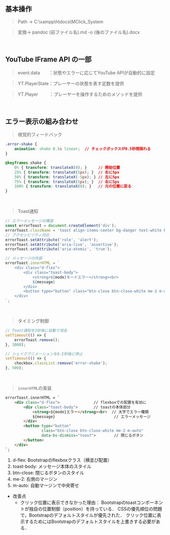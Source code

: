 ## 基本操作
>Path → C:\xampp\htdocs\MClick_System

>変換→ pandoc (前ファイル名).md -o (後のファイル名).docx

<br>

## YouTube IFrame API の一部
>event.data　　：状態やエラーに応じてYouTube APIが自動的に設定

>YT.PlayerState：プレーヤーの状態を表す定数を提供

>YT.Player 　　 ：プレーヤーを操作するためのメソッドを提供

<br>

## エラー表示の組み合わせ
>視覚的フィードバック
```css
.error-shake {
    animation: shake 0.5s linear;  // チェックボックスが0.5秒間揺れる
}

@keyframes shake {
    0% { transform: translateX(0); }     // 開始位置
    25% { transform: translateX(5px); }  // 右に5px
    50% { transform: translateX(-5px); } // 左に5px
    75% { transform: translateX(5px); }  // 右に5px
    100% { transform: translateX(0); }   // 元の位置に戻る
}
```
<br>

>Toast通知
``` javascript
// エラーメッセージの構造
const errorToast = document.createElement('div');
errorToast.className = 'toast align-items-center bg-danger text-white border-0';
// アクセシビリティ対応
errorToast.setAttribute('role', 'alert');
errorToast.setAttribute('aria-live', 'assertive');
errorToast.setAttribute('aria-atomic', 'true');

// メッセージの内容
errorToast.innerHTML = `
    <div class="d-flex">
        <div class="toast-body">
            <strong>${mode}モードエラー</strong><br>
            ${message}
        </div>
        <button type="button" class="btn-close btn-close-white me-2 m-auto" data-bs-dismiss="toast"></button>
    </div>
`;
```
<br>

>タイミング制御

```javascript
// Toast通知を3秒後に自動で消去
setTimeout(() => {
    errorToast.remove();
}, 3000);

// シェイクアニメーションを0.5秒後に停止
setTimeout(() => {
    checkbox.classList.remove('error-shake');
}, 500);
```
<br>

>`innerHTML`の実装
```html
errorToast.innerHTML = `
    <div class="d-flex">               // flexboxでの配置を有効に
        <div class="toast-body">       // toastの本体部分
            <strong>${mode}エラー</strong><br>  // 太字でエラー種類
            ${message}                          // エラーメッセージ
        </div>
        <button type="button" 
                class="btn-close btn-close-white me-2 m-auto" 
                data-bs-dismiss="toast">        // 閉じるボタン
        </button>
    </div>
`;
```

1. d-flex: Bootstrapのflexboxクラス（横並び配置）
2. toast-body: メッセージ本体のスタイル
3. btn-close: 閉じるボタンのスタイル
4. me-2: 右側のマージン
5. m-auto: 自動マージンで中央寄せ


- 改善点
  - クリック位置に表示できなかった理由：
  Bootstrapのtoastコンポーネントが独自の位置制御（position）を持っている．
  CSSの優先順位の問題で，Bootstrapのデフォルトスタイルが優先された．
  クリック位置に表示するためにはBootstrapのデフォルトスタイルを上書きする必要がある．

<br>
